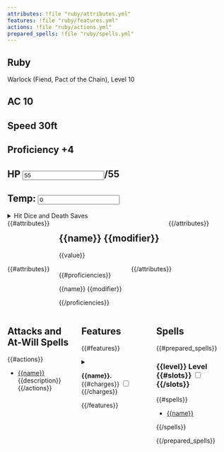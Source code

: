 ```yaml
---
attributes: !file "ruby/attributes.yml"
features: !file "ruby/features.yml"
actions: !file "ruby/actions.yml"
prepared_spells: !file "ruby/spells.yml"
---
```


<article class="three columns">
<div class="card">

# Ruby
Warlock (Fiend, Pact of the Chain), Level 10
</div>
<div class="primary card">

## AC 10

## Speed 30ft

## Proficiency +4
</div>
<div class="primary card">

## HP <input data-field-name="HP" type="number" value="55">/55
## Temp: <input data-field-name="tempHP" type="number" value="0"><br>
<details>
<summary>Hit Dice and Death Saves</summary>
Hit Dice: 1d8
<input data-field-name="hitDie1" type="checkbox">
<input data-field-name="hitDie2" type="checkbox">
<input data-field-name="hitDie3" type="checkbox">
<input data-field-name="hitDie4" type="checkbox">
<input data-field-name="hitDie5" type="checkbox">
<input data-field-name="hitDie6" type="checkbox">
<input data-field-name="hitDie7" type="checkbox">
<input data-field-name="hitDie8" type="checkbox">
<input data-field-name="hitDie9" type="checkbox">
<input data-field-name="hitDie10" type="checkbox">

Death Saves

-   Success: <input data-field-name="deathSaveSuccess1" type="checkbox">
    <input data-field-name="deathSaveSuccess2" type="checkbox">
    <input data-field-name="deathSaveSuccess3" type="checkbox">
-   Failures: <input data-field-name="deathSaveFailure1" type="checkbox">
    <input data-field-name="deathSaveFailure2" type="checkbox">
    <input data-field-name="deathSaveFailure3" type="checkbox">
</details>

</div>

</article>

</section>
<div class="six columns">
{{#attributes}}
<div class="primary card">

## {{name}} {{modifier}}

{{value}}
</div>
{{/attributes}}
</div>

<div class="six columns">
{{#attributes}}
<div>

{{#proficiencies}}

{{name}} {{modifier}}

{{/proficiencies}}

</div>
{{/attributes}}
</div>

<div class="two columns">
<div>

## Attacks and At-Will Spells
{{#actions}}

- [{{name}}](url)  
  {{description}}
{{/actions}}
  
</div>
<div>

## Features
{{#features}}

<details>
<summary>

**{{name}}.**  {{#charges}} <input type="checkbox" data-field-name="{{key}}"> {{/charges}}
</summary>
{{description}}

[{{source_name}}]({{source_url}})
</details>
{{/features}}
</div>

<div>

## Spells
{{#prepared_spells}}

### {{level}} Level {{#slots}} <input type="checkbox" data-field-name="{{key}}"> {{/slots}}

{{#spells}}

- [{{name}}]({{url}})

{{/spells}}

{{/prepared_spells}}
</div>